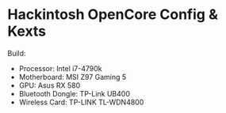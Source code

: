 # Hackintosh OpenCore Config & Kexts
Build:
- Processor: Intel i7-4790k
- Motherboard: MSI Z97 Gaming 5
- GPU: Asus RX 580
- Bluetooth Dongle: TP-Link UB400
- Wireless Card: TP-LINK TL-WDN4800
